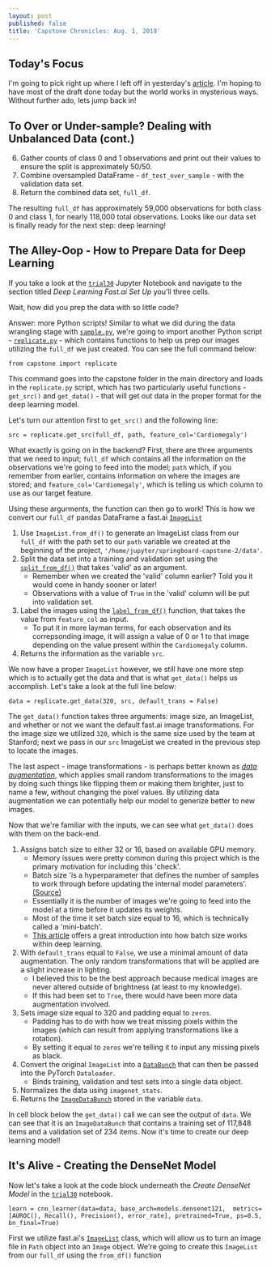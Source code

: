 ```yaml
---
layout: post
published: false
title: 'Capstone Chronicles: Aug. 1, 2019'
---
```

## Today's Focus

I'm going to pick right up where I left off in yesterday's [article](https://jearny58.github.io/2019-07-31-capstone-chronicles-july-31-2019/). I'm hoping to have most of the draft done today but the world works in mysterious ways. Without further ado, lets jump back in!

## To Over or Under-sample? Dealing with Unbalanced Data (cont.)

6. Gather counts of class 0 and 1 observations and print out their values to ensure the split is approximately 50/50. 
7. Combine oversampled DataFrame - `df_test_over_sample` - with the validation data set. 
8. Return the combined data set, `full_df`. 

The resulting `full_df` has approximately 59,000 observations for both class 0 and class 1, for nearly 118,000 total observations. Looks like our data set is finally ready for the next step: deep learning! 

## The Alley-Oop - How to Prepare Data for Deep Learning

If you take a look at the [`trial30`](https://github.com/Jearny58/Springboard-DS-Portfolio/blob/master/capstone_2/trial30.ipynb) Jupyter Notebook and navigate to the section titled _Deep Learning Fast.ai Set Up_ you'll three cells. 

Wait, how did you prep the data with so little code? 

Answer: more Python scripts! Similar to what we did during the data wrangling stage with [`sample.py`](https://github.com/Jearny58/Springboard-DS-Portfolio/blob/master/capstone_2/capstone/sample.py), we're going to import another Python script - [`replicate.py`](https://github.com/Jearny58/Springboard-DS-Portfolio/blob/master/capstone_2/capstone/replicate.py) - which contains functions to help us prep our images utilizing the `full_df` we just created. You can see the full command below:

`from capstone import replicate`

This command goes into the capstone folder in the main directory and loads in the `replicate.py` script, which has two particularly useful functions - `get_src()` and `get_data()` - that will get out data in the proper format for the deep learning model. 

Let's turn our attention first to `get_src()` and the following line: 

`src = replicate.get_src(full_df, path, feature_col='Cardiomegaly')`

What exactly is going on in the backend? First, there are three arguments that we need to input; `full_df` which contains all the information on the observations we're going to feed into the model; `path` which, if you remember from earlier, contains information on where the images are stored; and `feature_col='Cardiomegaly'`, which is telling us which column to use as our target feature. 

Using these argurments, the function can then go to work! This is how we convert our `full_df` pandas DataFrame a fast.ai [`ImageList`](https://docs.fast.ai/vision.data.html#ImageList)

1. Use `ImageList.from_df()` to generate an ImageList class from our `full_df` with the path set to our `path` variable we created at the beginning of the project, `'/home/jupyter/springboard-capstone-2/data'`.
2. Split the data set into a training and validation set using the [`split_from_df()`](https://docs.fast.ai/data_block.html#ItemList.split_from_df) that takes 'valid' as an argument. 
	- Remember when we created the 'valid' column earlier? Told you it would come in handy sooner or later! 
    - Observations with a value of `True` in the 'valid' column will be put into validation set. 
3. Label the images using the [`label_from_df()`](https://docs.fast.ai/data_block.html#ItemList.label_from_df) function, that takes the value from `feature_col` as input. 
	- To put it in more layman terms, for each observation and its correpsonding image, it will assign a value of 0 or 1 to that image depending on the value present within the `Cardiomegaly` column. 
4. Returns the information as the variable `src`. 

We now have a proper `ImageList` however, we still have one more step which is to actually get the data and that is what `get_data()` helps us accomplish. Let's take a look at the full line below:

`data = replicate.get_data(320, src, default_trans = False)`

The `get_data()` function takes three arguments: image size, an ImageList, and whether or not we want the default fast.ai image transformations. For the image size we utilized `320`, which is the same size used by the team at Stanford; next we pass in our `src` ImageList we created in the previous step to locate the images.

The last aspect - image transformations - is perhaps better known as [_data augmentation_](https://docs.fast.ai/vision.transform.html#Data-augmentation), which applies small random transformations to the images by doing such things like flipping them or making them brighter, just to name a few, without changing the pixel values. By utilizing data augmentation we can potentially help our model to generize better to new images. 

Now that we're familiar with the inputs, we can see what `get_data()` does with them on the back-end. 

1. Assigns batch size to either 32 or 16, based on available GPU memory.
	- Memory issues were pretty common during this project which is the primary motivation for including this 'check'. 
    - Batch size 'is a hyperparameter that defines the number of samples to work through before updating the internal model parameters'. [(Source)](https://machinelearningmastery.com/difference-between-a-batch-and-an-epoch/)
    - Essentially it is the number of images we're going to feed into the model at a time before it updates its weights. 
    - Most of the time it set batch size equal to 16, which is technically called a 'mini-batch'.
    - [This article](https://machinelearningmastery.com/gentle-introduction-mini-batch-gradient-descent-configure-batch-size/) offers a great introduction into how batch size works within deep learning. 
2. With `default_trans` equal to `False`, we use a minimal amount of data augmentation. The only random transformations that will be applied are a slight increase in lighting. 
	- I believed this to be the best approach because medical images are never altered outside of brightness (at least to my knowledge). 
	- If this had been set to `True`, there would have been more data augmentation involved. 
3. Sets image size equal to 320 and padding equal to `zeros`. 
	- Padding has to do with how we treat missing pixels within the images (which can result from applying transformations like a rotation). 
    - By setting it equal to `zeros` we're telling it to input any missing pixels as black. 
4. Convert the original `ImageList` into a [`DataBunch`](https://docs.fast.ai/basic_data.html#DataBunch) that can then be passed into the PyTorch `Dataloader`.
	- Binds training, validation and test sets into a single data object. 
5. Normalizes the data using `imagenet_stats`. 
6. Returns the [`ImageDataBunch`](https://docs.fast.ai/vision.data.html#Computer-vision-data) stored in the variable `data`.

In cell block below the `get_data()` call we can see the output of `data`. We can see that it is an `ImageDataBunch` that contains a training set of 117,848 items and a validation set of 234 items. Now it's time to create our deep learning model! 

## It's Alive - Creating the DenseNet Model

Now let's take a look at the code block underneath the _Create DenseNet Model_ in the [`trial30`](https://github.com/Jearny58/Springboard-DS-Portfolio/blob/master/capstone_2/trial30.ipynb) notebook. 

`learn = cnn_learner(data=data, base_arch=models.densenet121, 
                    metrics=[AUROC(), Recall(), Precision(), error_rate],
                    pretrained=True, ps=0.5, bn_final=True)`

    
    


First we utilize fast.ai's [`ImageList`](https://docs.fast.ai/vision.data.html#ImageList) class, which will allow us to turn an image file in `Path` object into an `Image` object. We're going to create this `ImageList` from our `full_df` using the `from_df()` function
